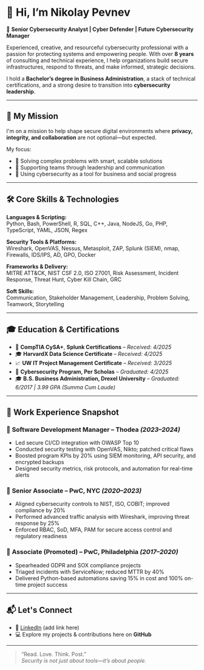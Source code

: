 # 👋 Hi, I’m Nikolay Pevnev

🎯 **Senior Cybersecurity Analyst | Cyber Defender | Future Cybersecurity Manager**

Experienced, creative, and resourceful cybersecurity professional with a passion for protecting systems and empowering people. With over **8 years** of consulting and technical experience, I help organizations build secure infrastructures, respond to threats, and make informed, strategic decisions.

I hold a **Bachelor’s degree in Business Administration**, a stack of technical certifications, and a strong desire to transition into **cybersecurity leadership**.

---

## 🔐 My Mission

I'm on a mission to help shape secure digital environments where **privacy, integrity, and collaboration** are not optional—but expected.

My focus:
- 🧠 Solving complex problems with smart, scalable solutions
- 🤝 Supporting teams through leadership and communication
- 🚀 Using cybersecurity as a tool for business and social progress

---

## 🛠️ Core Skills & Technologies

**Languages & Scripting:**  
Python, Bash, PowerShell, R, SQL, C++, Java, NodeJS, Go, PHP, TypeScript, YAML, JSON, Regex

**Security Tools & Platforms:**  
Wireshark, OpenVAS, Nessus, Metasploit, ZAP, Splunk (SIEM), nmap, Firewalls, IDS/IPS, AD, GPO, Docker

**Frameworks & Delivery:**  
MITRE ATT&CK, NIST CSF 2.0, ISO 27001, Risk Assessment, Incident Response, Threat Hunt, Cyber Kill Chain, GRC

**Soft Skills:**  
Communication, Stakeholder Management, Leadership, Problem Solving, Teamwork, Storytelling

---

## 🎓 Education & Certifications

- 🧠 **CompTIA CySA+**, **Splunk Certifications** – *Received: 4/2025*  
- 🎓 **HarvardX Data Science Certificate** – *Received: 4/2025*  
- 📈 **UW IT Project Management Certificate** – *Received: 3/2025*  
- 🔐 **Cybersecurity Program, Per Scholas** – *Graduated: 4/2025*  
- 🎓 **B.S. Business Administration, Drexel University** – *Graduated: 6/2017 | 3.99 GPA (Summa Cum Laude)*

---

## 💼 Work Experience Snapshot

### 🔹 **Software Development Manager – Thodea** *(2023–2024)*
- Led secure CI/CD integration with OWASP Top 10
- Conducted security testing with OpenVAS, Nikto; patched critical flaws
- Boosted program KPIs by 20% using SIEM monitoring, API security, and encrypted backups
- Designed security metrics, risk protocols, and automation for real-time alerts

### 🔹 **Senior Associate – PwC, NYC** *(2020–2023)*
- Aligned cybersecurity controls to NIST, ISO, COBIT; improved compliance by 20%
- Performed advanced traffic analysis with Wireshark, improving threat response by 25%
- Enforced RBAC, SoD, MFA, PAM for secure access control and regulatory readiness

### 🔹 **Associate (Promoted) – PwC, Philadelphia** *(2017–2020)*
- Spearheaded GDPR and SOX compliance projects
- Triaged incidents with ServiceNow; reduced MTTR by 40%
- Delivered Python-based automations saving 15% in cost and 100% on-time project success

---

## 📬 Let's Connect

- 💼 [LinkedIn](https://www.linkedin.com) (add link here)
- 💻 Explore my projects & contributions here on **GitHub**

---

> “Read. Love. Think. Post.”  
> *Security is not just about tools—it’s about people.*

